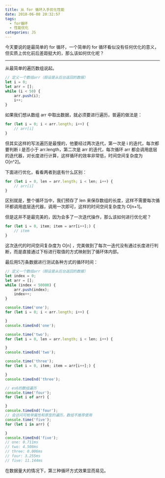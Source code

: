 ```yaml
---
title: 从 for 循环入手优化性能
date: 2018-06-08 20:32:57
tags:
  - for循环
  - 性能优化
categories: JS
---
```


今天要说的是最简单的 for 循环，一个简单的 for 循环看似没有任何优化的意义，但实质上优化前后差距挺大的，那么该如何优化呢？

---
<!-- more -->

从最简单的遍历数组说起。
```javascript
// 定义一个数组arr（假设是从后台返回的数据）
let i = 0;
let arr = [];
while (i < 50) {
    arr.push(i);
    i++;
}
```

如果我们想从数组 arr 中取出数据，就必须要进行遍历，普遍的做法是：
```javascript
for (let i = 0; i < arr.length; i++) {
    // arr[i]
}
```

但其实这样的写法遍历是最慢的，他要经过两次迭代，第一次是 i 的迭代，每次都要判断 i 是否小于 arr.length，第二次是 arr 的迭代，每次循环 arr 都会调用底层的迭代器，对长度进行计算，这样循环的效率非常低，时间空间复杂度为 O[n^2]。

下面进行优化，看看两者到底有什么区别：
```javascript
for (let i = 0, len = arr.length; i < len; i++) {
    // arr[i]
}
```

区别就是，整个循环当中，我们预存了 len 来保存数组的长度，这样不需要每次循环都调用底层迭代器，调用一次即可，这样的时间空间复杂度为 O[n+1]。

但是这并不是最完美的，因为会多了一次迭代操作，那么该如何进行优化呢？
```javascript
for (let i = 0, item; item = arr[i++];) {
    // item
}
```
这次迭代的时间空间复杂度为 O[n] ，完美做到了每次一迭代没有通过长度进行判断，而是直接通过下标进行取值的方式映射到了循环体内部。

最后用5万条数据进行测试各种方式的循环时间：
```javascript
// 定义一个数组arr（假设是从后台返回的数据）
let index = 0;
let arr = [];
while (index < 50000) {
    arr.push(index);
    index++;
}

console.time('one');
for (let i = 0; i < arr.length; i++) {

}
console.timeEnd('one');

console.time('two');
for (let i = 0, len = arr.length; i < len; i++) {

}
console.timeEnd('two');

console.time('three');
for (let i = 0, item; item = arr[i++];) {

}
console.timeEnd('three');

// es6的数组遍历
console.time('four');
for (let i of arr) {

}
console.timeEnd('four');
// 会访问可枚举属性和原型的遍历，数组不推荐使用
console.time('five');
for (let i in arr) {

}
console.timeEnd('five');
// one: 0.711ms
// two: 4.508ms
// three: 0.006ms
// four: 3.255ms
// five: 11.144ms
```
在数据量大的情况下，第三种循环方式效果显而易见。

